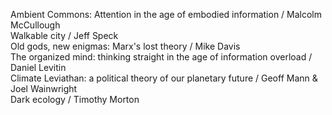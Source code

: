 Ambient Commons: Attention in the age of embodied information / Malcolm McCullough  
Walkable city / Jeff Speck  
Old gods, new enigmas: Marx's lost theory / Mike Davis  
The organized mind: thinking straight in the age of information overload / Daniel Levitin  
Climate Leviathan: a political theory of our planetary future / Geoff Mann & Joel Wainwright  
Dark ecology / Timothy Morton  
